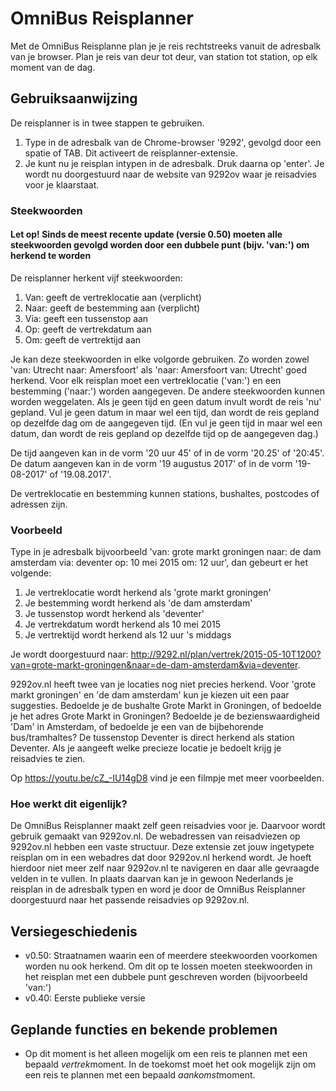 # OmniBus Reisplanner
Met de OmniBus Reisplanne plan je je reis rechtstreeks vanuit de adresbalk van je browser. Plan je reis van deur tot deur, van station tot station, op elk moment van de dag.

## Gebruiksaanwijzing
De reisplanner is in twee stappen te gebruiken. 
1. Type in de adresbalk van de Chrome-browser '9292', gevolgd door een spatie of TAB. Dit activeert de reisplanner-extensie. 
2. Je kunt nu je reisplan intypen in de adresbalk. Druk daarna op 'enter'. Je wordt nu doorgestuurd naar de website van 9292ov waar je reisadvies voor je klaarstaat.

### Steekwoorden
#### Let op! Sinds de meest recente update (versie 0.50) moeten alle steekwoorden gevolgd worden door een dubbele punt (bijv. 'van:') om herkend te worden
De reisplanner herkent vijf steekwoorden: 

1. Van: geeft de vertreklocatie aan (verplicht)
2. Naar: geeft de bestemming aan (verplicht)
3. Via: geeft een tussenstop aan
4. Op: geeft de vertrekdatum aan
5. Om: geeft de vertrektijd aan

Je kan deze steekwoorden in elke volgorde gebruiken. Zo worden zowel 'van: Utrecht naar: Amersfoort' als 'naar: Amersfoort van: Utrecht' goed herkend.
Voor elk reisplan moet een vertreklocatie ('van:') en een bestemming ('naar:') worden aangegeven. De andere steekwoorden kunnen worden weggelaten.
Als je geen tijd en geen datum invult wordt de reis 'nu' gepland. Vul je geen datum in maar wel een tijd, dan wordt de reis gepland op dezelfde
dag om de aangegeven tijd. (En vul je geen tijd in maar wel een datum, dan wordt de reis gepland op dezelfde tijd op de aangegeven dag.)

De tijd aangeven kan in de vorm '20 uur 45' of in de vorm '20.25' of '20:45'. De datum aangeven kan in de vorm '19 augustus 2017' of in de vorm '19-08-2017' of '19.08.2017'.

De vertreklocatie en bestemming kunnen stations, bushaltes, postcodes of adressen zijn.

### Voorbeeld
Type in je adresbalk bijvoorbeeld 'van: grote markt groningen naar: de dam amsterdam via: deventer op: 10 mei 2015 om: 12 uur', dan gebeurt er het volgende:

1. Je vertreklocatie wordt herkend als 'grote markt groningen'
2. Je bestemming wordt herkend als 'de dam amsterdam'
3. Je tussenstop wordt herkend als 'deventer' 
4. Je vertrekdatum wordt herkend als 10 mei 2015
5. Je vertrektijd wordt herkend als 12 uur 's middags

Je wordt doorgestuurd naar: http://9292.nl/plan/vertrek/2015-05-10T1200?van=grote-markt-groningen&naar=de-dam-amsterdam&via=deventer.

9292ov.nl heeft twee van je locaties nog niet precies herkend. Voor 'grote markt groningen' en 'de dam amsterdam' kun je kiezen uit een paar suggesties.
Bedoelde je de bushalte Grote Markt in Groningen, of bedoelde je het adres Grote Markt in Groningen? Bedoelde je de bezienswaardigheid 'Dam' in Amsterdam,
of bedoelde je een van de bijbehorende bus/tramhaltes? De tussenstop Deventer is direct herkend als station Deventer. Als je aangeeft welke precieze locatie
je bedoelt krijg je reisadvies te zien.

Op https://youtu.be/cZ_-IU14gD8 vind je een filmpje met meer voorbeelden.

### Hoe werkt dit eigenlijk?
De OmniBus Reisplanner maakt zelf geen reisadvies voor je. Daarvoor wordt gebruik gemaakt van 9292ov.nl. De webadressen van reisadviezen op 9292ov.nl hebben een vaste structuur.
Deze extensie zet jouw ingetypete reisplan om in een webadres dat door 9292ov.nl herkend wordt. Je hoeft hierdoor niet meer zelf naar 9292ov.nl te navigeren 
en daar alle gevraagde velden in te vullen. In plaats daarvan kan je in gewoon Nederlands je reisplan in de adresbalk typen en word je door de OmniBus Reisplanner 
doorgestuurd naar het passende reisadvies op 9292ov.nl.

## Versiegeschiedenis
- v0.50: Straatnamen waarin een of meerdere steekwoorden voorkomen worden nu ook herkend. Om dit op te lossen moeten steekwoorden in het reisplan met een dubbele punt geschreven worden (bijvoorbeeld 'van:')
- v0.40: Eerste publieke versie

## Geplande functies en bekende problemen
- Op dit moment is het alleen mogelijk om een reis te plannen met een bepaald *vertrek*moment. In de toekomst moet het ook mogelijk zijn om een reis te plannen met een bepaald *aankomst*moment.